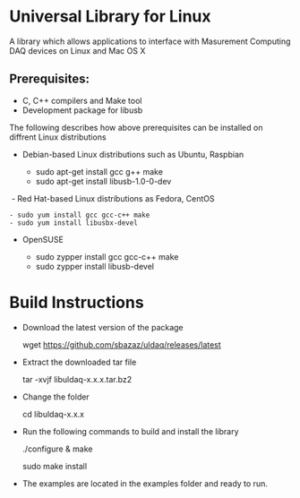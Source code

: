 # Universal Library for Linux
A library which allows applications to interface with Masurement Computing DAQ devices on Linux and Mac OS X
 
Prerequisites:
---------------

  - C, C++ compilers and Make tool
  - Development package for libusb
  
  The following describes how above prerequisites can be installed on diffrent Linux distributions
  
  - Debian-based Linux distributions such as Ubuntu, Raspbian
  
    - sudo apt-get install gcc g++ make
    - sudo apt-get install libusb-1.0-0-dev

  - Red Hat-based Linux distributions as Fedora, CentOS
  
    - sudo yum install gcc gcc-c++ make
    - sudo yum install libusbx-devel
    
  - OpenSUSE 
  
    - sudo zypper install gcc gcc-c++ make
    - sudo zypper install libusb-devel

Build Instructions
===================

- Download the latest version of the package

  wget https://github.com/sbazaz/uldaq/releases/latest
  
- Extract the downloaded tar file
  
  tar -xvjf libuldaq-x.x.x.tar.bz2
  
- Change the folder
  
  cd libuldaq-x.x.x
  
- Run the following commands to build and install the library

   ./configure & make
  
   sudo make install
  
- The examples are located in the examples folder and ready to run.
  
  

